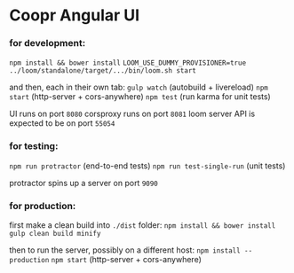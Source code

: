 Coopr Angular UI
================

### for development:

`npm install && bower install`
`LOOM_USE_DUMMY_PROVISIONER=true ../loom/standalone/target/.../bin/loom.sh start`

and then, each in their own tab:
`gulp watch` (autobuild + livereload)
`npm start` (http-server + cors-anywhere)
`npm test` (run karma for unit tests)

UI runs on port `8080`
corsproxy runs on port `8081`
loom server API is expected to be on port `55054`

### for testing:

`npm run protractor` (end-to-end tests)
`npm run test-single-run` (unit tests)

protractor spins up a server on port `9090`

### for production:

first make a clean build into `./dist` folder:
`npm install && bower install`
`gulp clean build minify`

then to run the server, possibly on a different host:
`npm install --production`
`npm start` (http-server + cors-anywhere)
